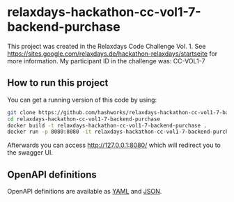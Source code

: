 # relaxdays-hackathon-cc-vol1-7-backend-purchase

This project was created in the Relaxdays Code Challenge Vol. 1. See https://sites.google.com/relaxdays.de/hackathon-relaxdays/startseite for more information. My participant ID in the challenge was: CC-VOL1-7

## How to run this project

You can get a running version of this code by using:

```bash
git clone https://github.com/hashworks/relaxdays-hackathon-cc-vol1-7-backend-purchase.git
cd relaxdays-hackathon-cc-vol1-7-backend-purchase
docker build -t relaxdays-hackathon-cc-vol1-7-backend-purchase .
docker run -p 8080:8080 -it relaxdays-hackathon-cc-vol1-7-backend-purchase
```

Afterwards you can access http://127.0.0.1:8080/ which will redirect you to the swagger UI.

## OpenAPI definitions

OpenAPI definitions are available as [YAML](https://github.com/hashworks/relaxdays-hackathon-cc-vol1-7-backend-purchase/blob/master/docs/swagger.yaml) and [JSON](https://github.com/hashworks/relaxdays-hackathon-cc-vol1-7-backend-purchase/blob/master/docs/swagger.json).